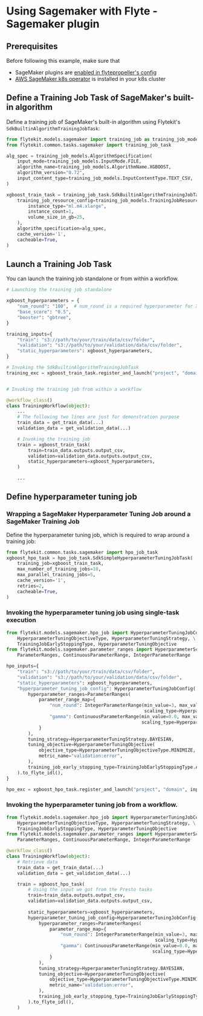 # Using Sagemaker with Flyte - Sagemaker plugin

## Prerequisites
Before following this example, make sure that 
- SageMaker plugins are [enabled in flytepropeller's config](https://github.com/lyft/flytepropeller/blob/f9819ab2f4ff817ce5f8b8bb55a837cf0aeaf229/config.yaml#L35-L36)
- [AWS SageMaker k8s operator](https://github.com/aws/amazon-sagemaker-operator-for-k8s) is installed in your k8s cluster


## Define a Training Job Task of SageMaker's built-in algorithm

Define a training job of SageMaker's built-in algorithm using Flytekit's `SdkBuiltinAlgorithmTrainingJobTask`:

```python
from flytekit.models.sagemaker import training_job as training_job_models
from flytekit.common.tasks.sagemaker import training_job_task

alg_spec = training_job_models.AlgorithmSpecification(
    input_mode=training_job_models.InputMode.FILE,
    algorithm_name=training_job_models.AlgorithmName.XGBOOST,
    algorithm_version="0.72",
    input_content_type=training_job_models.InputContentType.TEXT_CSV,
)

xgboost_train_task = training_job_task.SdkBuiltinAlgorithmTrainingJobTask(
    training_job_resource_config=training_job_models.TrainingJobResourceConfig(
        instance_type="ml.m4.xlarge",
        instance_count=1,
        volume_size_in_gb=25,
    ),
    algorithm_specification=alg_spec,
    cache_version='1',
    cacheable=True,
)
```
## Launch a Training Job Task
You can launch the training job standalone or from within a workflow.

```python
# Launching the training job standalone

xgboost_hyperparameters = {
    "num_round": "100",  # num_round is a required hyperparameter for XGBoost
    "base_score": "0.5",  
    "booster": "gbtree",  
}

training_inputs={
    "train": "s3://path/to/your/train/data/csv/folder",
    "validation": "s3://path/to/your/validation/data/csv/folder",
    "static_hyperparameters": xgboost_hyperparameters,
}

# Invoking the SdkBuiltinAlgorithmTrainingJobTask
training_exc = xgboost_train_task.register_and_launch("project", "domain", inputs=training_inputs)


# Invoking the training job from within a workflow

@workflow_class()
class TrainingWorkflow(object):
    ... 
    # The following two lines are just for demonstration purpose
    train_data = get_train_data(...)    
    validation_data = get_validation_data(...)

    # Invoking the training job 
    train = xgboost_train_task(
        train=train_data.outputs.output_csv,
        validation=validation_data.outputs.output_csv,
        static_hyperparameters=xgboost_hyperparameters,
    )

    ...
```

## Define hyperparameter tuning job 

### Wrapping a SageMaker Hyperparameter Tuning Job around a SageMaker Training Job

Define the hyperparameter tuning job, which is required to wrap around a training job:

```python
from flytekit.common.tasks.sagemaker import hpo_job_task
xgboost_hpo_task = hpo_job_task.SdkSimpleHyperparameterTuningJobTask(
    training_job=xgboost_train_task,
    max_number_of_training_jobs=10,
    max_parallel_training_jobs=5,
    cache_version='1',
    retries=2,
    cacheable=True,
)
```

### Invoking the hyperparameter tuning job using single-task execution
```python
from flytekit.models.sagemaker.hpo_job import HyperparameterTuningJobConfig, \
    HyperparameterTuningObjectiveType, HyperparameterTuningStrategy, \
    TrainingJobEarlyStoppingType, HyperparameterTuningObjective
from flytekit.models.sagemaker.parameter_ranges import HyperparameterScalingType, \ 
    ParameterRanges, ContinuousParameterRange, IntegerParameterRange

hpo_inputs={
    "train": "s3://path/to/your/train/data/csv/folder",
    "validation": "s3://path/to/your/validation/data/csv/folder",
    "static_hyperparameters": xgboost_hyperparameters,
    "hyperparameter_tuning_job_config": HyperparameterTuningJobConfig(
        hyperparameter_ranges=ParameterRanges(
            parameter_range_map={
                "num_round": IntegerParameterRange(min_value=3, max_value=10, 
                                                   scaling_type=HyperparameterScalingType.LINEAR),
                "gamma": ContinuousParameterRange(min_value=0.0, max_value=0.3,
                                                  scaling_type=HyperparameterScalingType.LINEAR),
            }
        ),
        tuning_strategy=HyperparameterTuningStrategy.BAYESIAN,
        tuning_objective=HyperparameterTuningObjective(
            objective_type=HyperparameterTuningObjectiveType.MINIMIZE,
            metric_name="validation:error",
        ),
        training_job_early_stopping_type=TrainingJobEarlyStoppingType.AUTO
    ).to_flyte_idl(),
}

hpo_exc = xgboost_hpo_task.register_and_launch("project", "domain", inputs=hpo_inputs)
```

### Invoking the hyperparameter tuning job from a workflow.

```python
from flytekit.models.sagemaker.hpo_job import HyperparameterTuningJobConfig, \
    HyperparameterTuningObjectiveType, HyperparameterTuningStrategy, \
    TrainingJobEarlyStoppingType, HyperparameterTuningObjective
from flytekit.models.sagemaker.parameter_ranges import HyperparameterScalingType, \ 
    ParameterRanges, ContinuousParameterRange, IntegerParameterRange

@workflow_class()
class TrainingWorkflow(object):    
    # Retrieve data
    train_data = get_train_data(...)
    validation_data = get_validation_data(...)

    train = xgboost_hpo_task(
        # Using the input we got from the Presto tasks
        train=train_data.outputs.output_csv,
        validation=validation_data.outputs.output_csv,
        
        static_hyperparameters=xgboost_hyperparameters,
        hyperparameter_tuning_job_config=HyperparameterTuningJobConfig(    
            hyperparameter_ranges=ParameterRanges(
                parameter_range_map={
                    "num_round": IntegerParameterRange(min_value=3, max_value=10, 
                                                       scaling_type=HyperparameterScalingType.LINEAR),
                    "gamma": ContinuousParameterRange(min_value=0.0, max_value=0.3,
                                                      scaling_type=HyperparameterScalingType.LINEAR),
                }
            ),
            tuning_strategy=HyperparameterTuningStrategy.BAYESIAN,
            tuning_objective=HyperparameterTuningObjective(
                objective_type=HyperparameterTuningObjectiveType.MINIMIZE,
                metric_name="validation:error",
            ),
            training_job_early_stopping_type=TrainingJobEarlyStoppingType.AUTO
        ).to_flyte_idl(),
    )
```
